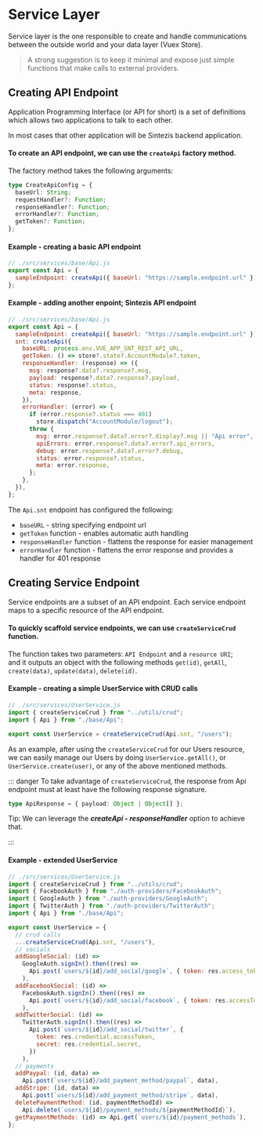 # Service Layer

Service layer is the one responsible to create and handle communications between the outside world and your data layer (Vuex Store).

> A strong suggestion is to keep it minimal and expose just simple functions that make calls to external providers.

## Creating API Endpoint

Application Programming Interface (or API for short) is a set of definitions which allows two applications to talk to each other.

In most cases that other application will be Sintezis backend application.

#### To create an API endpoint, we can use the `createApi` factory method.

The factory method takes the following arguments:

```ts
type CreateApiConfig = {
  baseUrl: String;
  requestHandler?: Function;
  responseHandler?: Function;
  errorHandler?: Function;
  getToken?: Function;
};
```

#### Example - creating a basic API endpoint

```js
// ./src/services/base/Api.js
export const Api = {
  sampleEndpoint: createApi({ baseUrl: "https://sample.endpoint.url" }),
};
```

#### Example - adding another enpoint; Sintezis API endpoint

```js
// ./src/services/base/Api.js
export const Api = {
  sampleEndpoint: createApi({ baseUrl: "https://sample.endpoint.url" }),
  snt: createApi({
    baseURL: process.env.VUE_APP_SNT_REST_API_URL,
    getToken: () => store?.state?.AccountModule?.token,
    responseHandler: (response) => ({
      msg: response?.data?.response?.msg,
      payload: response?.data?.response?.payload,
      status: response?.status,
      meta: response,
    }),
    errorHandler: (error) => {
      if (error.response?.status === 401)
        store.dispatch("AccountModule/logout");
      throw {
        msg: error.response?.data?.error?.display?.msg || "Api error",
        apiErrors: error.response?.data?.error?.api_errors,
        debug: error.response?.data?.error?.debug,
        status: error.response?.status,
        meta: error.response,
      };
    },
  }),
};
```

The `Api.snt` endpoint has configured the following:

- `baseURL` - string specifying endpoint url
- `getToken` function - enables automatic auth handling
- `responseHandler` function - flattens the response for easier management
- `errorHandler` function - flattens the error response and provides a handler for 401 response

## Creating Service Endpoint

Service endpoints are a subset of an API endpoint. Each service endpoint maps to a specific resource of the API endpoint.

#### To quickly scaffold service endpoints, we can use `createServiceCrud` function.

The function takes two parameters: `API Endpoint` and a `resource URI`;<br>
and it outputs an object with the following methods `get(id)`, `getAll`, `create(data)`, `update(data)`, `delete(id)`.

#### Example - creating a simple UserService with CRUD calls

```js
// ./src/services/UserService.js
import { createServiceCrud } from "../utils/crud";
import { Api } from "./base/Api";

export const UserService = createServiceCrud(Api.snt, "/users");
```

As an example, after using the `createServiceCrud` for our Users resource, we can easily manage our Users by doing `UserService.getAll()`, or `UserService.create(user)`, or any of the above mentioned methods.

::: danger
To take advantage of `createServiceCrud`, the response from Api endpoint must at least have the following response signature.

```ts
type ApiResponse = { payload: Object | Object[] };
```

Tip: We can leverage the **_createApi - responseHandler_** option to achieve that.

:::

#### Example - extended UserService

```js
// ./src/services/UserService.js
import { createServiceCrud } from "../utils/crud";
import { FacebookAuth } from "./auth-providers/FacebookAuth";
import { GoogleAuth } from "./auth-providers/GoogleAuth";
import { TwitterAuth } from "./auth-providers/TwitterAuth";
import { Api } from "./base/Api";

export const UserService = {
  // crud calls
  ...createServiceCrud(Api.snt, "/users"),
  // socials
  addGoogleSocial: (id) =>
    GoogleAuth.signIn().then((res) =>
      Api.post(`users/${id}/add_social/google`, { token: res.access_token })
    ),
  addFacebookSocial: (id) =>
    FacebookAuth.signIn().then((res) =>
      Api.post(`users/${id}/add_social/facebook`, { token: res.accessToken })
    ),
  addTwitterSocial: (id) =>
    TwitterAuth.signIn().then((res) =>
      Api.post(`users/${id}/add_social/twitter`, {
        token: res.credential.accessToken,
        secret: res.credential.secret,
      })
    ),
  // payments
  addPaypal: (id, data) =>
    Api.post(`users/${id}/add_payment_method/paypal`, data),
  addStripe: (id, data) =>
    Api.post(`users/${id}/add_payment_method/stripe`, data),
  deletePaymentMethod: (id, paymentMethodId) =>
    Api.delete(`users/${id}/payment_methods/${paymentMethodId}`),
  getPaymentMethods: (id) => Api.get(`users/${id}/payment_methods`),
};
```
